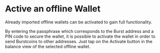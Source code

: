 # Active an offline Wallet

Already imported offline wallets can be activated to gain full functionality.

By entering the passphrase which corresponds to the Burst address and a PIN code to secure the wallet, it is possible to activate the wallet in order to send Burstcoins to other addresses. Just tap on the Activate button in the balance view of the selected offline wallet.
